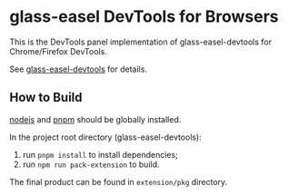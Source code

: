 # glass-easel DevTools for Browsers

This is the DevTools panel implementation of glass-easel-devtools for Chrome/Firefox DevTools.

See [glass-easel-devtools](https://github.com/wechat-miniprogram/glass-easel-devtools) for details.

## How to Build

[nodejs](https://nodejs.org/en) and [pnpm](https://pnpm.io/) should be globally installed.

In the project root directory (glass-easel-devtools):

1. run `pnpm install` to install dependencies;
2. run `npm run pack-extension` to build.

The final product can be found in `extension/pkg` directory.
